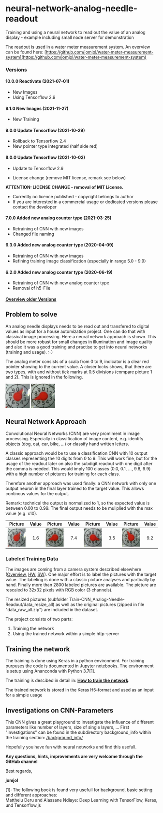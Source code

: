 # neural-network-analog-needle-readout
Training and using a neural network to read out the value of an analog display - example including small node server for demonstration

The readout is used in a water meter measurement system. An overview can be found here: [https://github.com/jomjol/water-meter-measurement-system](https://github.com/jomjol/water-meter-measurement-system)

### Versions

#### 10.0.0 Reactivate (2021-07-01)

* New Images
* Using Tensorflow 2.9

#### 9.1.0 New Images (2021-11-27)

* New Training

#### 9.0.0 Update Tensorflow (2021-10-29)

* Rollback to Tensorflow 2.4
* New pointer type integrated (half side red)

#### 8.0.0 Update Tensorflow (2021-10-02)

* Update to Tensorflow 2.6

* License change (remove MIT license, remark see below)

  

**ATTENTION: LICENSE CHANGE - removal of MIT License.** 

- Currently no licence published - copyright belongs to author
- If you are interested in a commercial usage or dedicated versions please contact the developer



#### 7.0.0 Added new analog counter type (2021-03-25)

* Retraining of CNN with new images
* Changed file naming

#### 6.3.0 Added new analog counter type (2020-04-09)

* Retraining of CNN with new images
* Refining training image classification (especially in range 5.0 - 9.9)

#### 6.2.0 Added new analog counter type (2020-06-19)
* Retraining of CNN with new analog counter type
* Removal of h5-File

#### [Overview older Versions](Versions.md)

## Problem to solve

An analog needle displays needs to be read out and transfered to digital values as  input for a house automization project. One can do that with classical image processing. Here a neural network approach is shown. This should be more robust for small changes in illumination and image quality and also it was a good training and practise to get into neural networks (training and usage). :-)

The analog meter consists of a scala from 0 to 9, indicator is a clear red pointer showing to the current value. A closer locks shows, that there are two types, with and without tick marks at 0.5 divisions (compare picture 1 and 2). This is ignored in the following.  

<img src="./images/pointer1.jpg" width="80">  <img src="./images/pointer7.jpg" width="80"> 

## Neural Network Approach

Convolutional Neural Networks (CNN) are very promiment in image processing. Especially in classification of image content, e.g. identify objects (dog, cat, car, bike, ...) or classify hand written letters.

A classic approach would be to use a classification CNN with 10 output classes representing the 10 digits from 0 to 9. This will work fine, but for the usage of the readout later on also the subdigit readout with one digit after the comma is needed. This would imply 100 classes (0.0, 0.1, ..., 9.8, 9.9) with a high number of pictures for training for each class.

Therefore another approach was used finally: a CNN network with only one output neuron in the final layer trained to the target value. This allows continous values for the output.

Remark: technical the output is normalized to 1, so the expected value is between 0.00 to 0.99. The final output needs to be muliplied with the max value (e.g. x10).

| Picture        | Value           | Picture        | Value           | Picture        | Value           | Picture        | Value           |
| ------------- |:-------------:| ------------- |:-------------:|------------- |:-------------:| ------------- |:-------------:|
| <img src="./images/pointer1.jpg" width="80"> | 1.6 | <img src="./images/pointer7.jpg" width="80"> | 7.4 |<img src="./images/pointer3.jpg" width="80"> | 3.5 | <img src="./images/pointer9.jpg" width="80"> | 9.2 |


### Labeled Training Data

The images are coming from a camera system described elsewhere ([Overview](https://github.com/jomjol/water-meter-measurement-system), [HW](https://www.thingiverse.com/thing:3238162), [SW](https://github.com/jomjol/water-meter-picture-provider)). One major effort is to label the pictures with the target value. The labeling is done with a classic picture analyses and partically by hand. Finally more than 2800 labeled pictures are available. The picture are rescaled to 32x32 pixels with RGB color (3 channels).

The resized pictures (subfolder Train-CNN_Analog-Needle-Readout/data_resize_all) as well as the original pictures (zipped in file "data_raw_all.zip") are included in the dataset.

The project consists of two parts:
1. Training the network
2. Using the trained network within a simple http-server

## Training the network

The training is done using Keras in a python environment. For training purpuses the code is documented in Jupyter notebooks. The environment is setup using Ananconda with Python 3.7[1]. 

The training is descibed in detail in: **[How to train the network](Train_Network.md)**.

The trained network is stored in the Keras H5-format and used as an input for a simple usage


## Investigations on CNN-Parameters
This CNN gives a great playground to investigate the influence of different parameters like number of layers, size of single layers, ...
First "investigations" can be found in the subdirectory background_info within the training section: [/background_info/](/background_info/)


Hopefully you have fun with neural networks and find this usefull. 

**Any questions, hints, improvements are very welcome through the GitHub channel**

Best regards,

**jomjol**


[1]: The following book is found very usefull for background, basic setting and different approaches:  
Mattheiu Deru and Alassane Ndiaye: Deep Learning with TensorFlow, Keras, und Tensorflow.js





